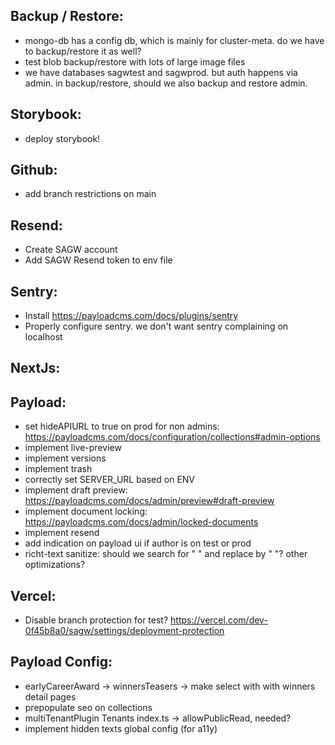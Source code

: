 Backup / Restore:
-----------------
- mongo-db has a config db, which is mainly for cluster-meta. do we have to backup/restore it as well?
- test blob backup/restore with lots of large image files
- we have databases sagwtest and sagwprod. but auth happens via admin. in backup/restore, should we also backup and restore admin.

Storybook:
----------
- deploy storybook!

Github:
-------
- add branch restrictions on main

Resend:
-------
- Create SAGW account
- Add SAGW Resend token to env file

Sentry:
-------
- Install https://payloadcms.com/docs/plugins/sentry 
- Properly configure sentry. we don't want sentry complaining on localhost

NextJs:
-------

Payload:
--------
- set hideAPIURL to true on prod for non admins: https://payloadcms.com/docs/configuration/collections#admin-options
- implement live-preview
- implement versions
- implement trash
- correctly set SERVER_URL based on ENV
- implement draft preview: https://payloadcms.com/docs/admin/preview#draft-preview
- implement document locking: https://payloadcms.com/docs/admin/locked-documents
- implement resend
- add indication on payload ui if author is on test or prod
- richt-text sanitize: should we search for "  " and replace by " "? other optimizations?

Vercel:
--------
- Disable branch protection for test? https://vercel.com/dev-0f45b8a0/sagw/settings/deployment-protection

Payload Config:
--------
- earlyCareerAward -> winnersTeasers -> make select with with winners detail pages
- prepopulate seo on collections
- multiTenantPlugin Tenants index.ts -> allowPublicRead, needed?
- implement hidden texts global config (for a11y)
